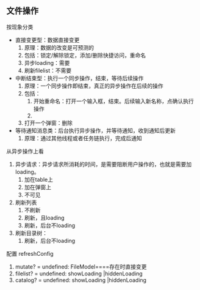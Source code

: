 
## 文件操作

按现象分类
- 直接变更型：数据直接变更
    1. 原理：数据的改变是可预测的
    1. 包括：锁定/解除锁定，添加/删除快捷访问，重命名
    3. 异步loading：需要
    4. 刷新filelist：不需要
- 中断结束型：执行一个同步操作，结束，等待后续操作
    1. 原理：一个同步操作即结束，真正的异步操作在后续的操作
    2. 包括：
        1. 开始重命名：打开一个输入框，结束。后续输入新名称，点确认执行操作
        2. 
    1. 打开一个弹窗：删除
- 等待通知消息类：后台执行异步操作，并等待通知，收到通知后更新
    1. 原理：通过其他线程或者任务链执行，完成后通知




从异步操作上看
1. 异步请求：异步请求所消耗的时间，是需要阻断用户操作的，也就是需要加loading。
    1. 加在table上
    2. 加在弹窗上
    3. 不可见
2. 刷新列表
    1. 不刷新
    2. 刷新，且loading
    3. 刷新，后台不loading
3. 刷新目录树：
    1. 刷新，后台不loading

配置 refreshConfig
1. mutate? = undefined: FileModel====存在时直接变更
2. filelist? = undefined: showLoading |hiddenLoading
3. catalog? = undefined: showLoading |hiddenLoading